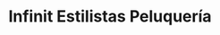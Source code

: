 ---
title: "Infinit Estilistas Peluquería"
url: /leganes/infinit-estilistas-peluqueria/
shop: Friseur
---
